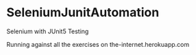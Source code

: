 # SeleniumJunitAutomation
Selenium with JUnit5 Testing

Running against all the exercises on the-internet.herokuapp.com
